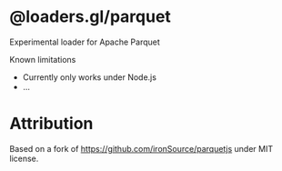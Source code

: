 # @loaders.gl/parquet

Experimental loader for Apache Parquet

Known limitations
- Currently only works under Node.js
- ...

# Attribution

Based on a fork of https://github.com/ironSource/parquetjs under MIT license.
